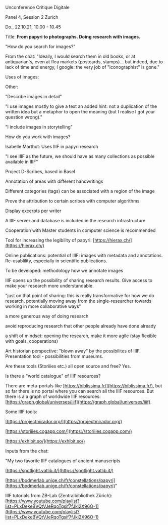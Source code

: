 Unconference Critique Digitale

Panel 4, Session 2 Zurich

Do., 22.10.21, 10.00 - 10.45

Title: **From papyri to photographs. Doing research with images.**

"How do you search for images?"

From the chat: "Ideally, I would search them in old books, or at antiquarian's, even at flea markets (postcards, stamps)... but indeed, due to lack of time and energy, I google: the very job of "iconographist" is gone."

Uses of images:

Other:

"Describe images in detail"

"I use images mostly to give a text an added hint: not a duplication of the written idea but a metaphor to open the meaning (but I realise I got your question wrong)."

"I include images in storytelling"

How do you work with images?

Isabelle Marthot: Uses IIIF in papyri research

"I see IIIF as the future, we should have as many collections as possible available in IIIF"

Project D-Scribes, based in Basel

Annotation of areas with different handwritings

Different categories (tags) can be associated with a region of the image

Prove the attribution to certain scribes with computer algorithms

Display excerpts per writer

A IIIF server and database is included in the research infrastructure

Cooperation with Master students in computer science is recommended

Tool for increasing the legibility of papyri: [https://hierax.ch/](https://hierax.ch/)

Online publications: potential of IIIF: images with metadata and annotations. Re-usablility, especially in scientific publications.

To be developed: methodology how we annotate images

IIIF opens up the possibility of sharing research results. Give access to make your research more understandable.

"just on that point of sharing: this is really transformative for how we do research, potentially moving away from the single-researcher towards working in more collaborative ways"

a more generous way of doing research

avoid reproducing research that other people already have done already

a shift of mindset: opening the research, make it more agile (stay flexible with goals, cooperations)

Art historian perspective: "blown away" by the possibilites of IIIF. Presentation tool - possibilities from museums.

Are these tools (Storiiies etc.) all open source and free? Yes.

Is there a "world catalogue" of IIIF resources?

There are meta-portals like [https://biblissima.fr/](https://biblissima.fr/), but so far there is no portal where you can search all the IIIF resources. But there is a a graph of worldwide IIIF resources: [https://graph.global/universes/iiif](https://graph.global/universes/iiif).

Some IIIF tools:

[https://projectmirador.org/](https://projectmirador.org/)

[https://storiiies.cogapp.com/](https://storiiies.cogapp.com/)

[https://exhibit.so/](https://exhibit.so/)

Inputs from the chat:

"My two favorite IIIF catalogues of ancient manuscripts

[https://spotlight.vatlib.it/](https://spotlight.vatlib.it/)

[https://bodmerlab.unige.ch/fr/constellations/papyri](https://bodmerlab.unige.ch/fr/constellations/papyri)"

IIIF tutorials from ZB-Lab (Zentralbibliothek Zürich): [https://www.youtube.com/playlist?list=PLxDekeBVQtVJeRqoTgsif7fJki2X96O-1](https://www.youtube.com/playlist?list=PLxDekeBVQtVJeRqoTgsif7fJki2X96O-1)
